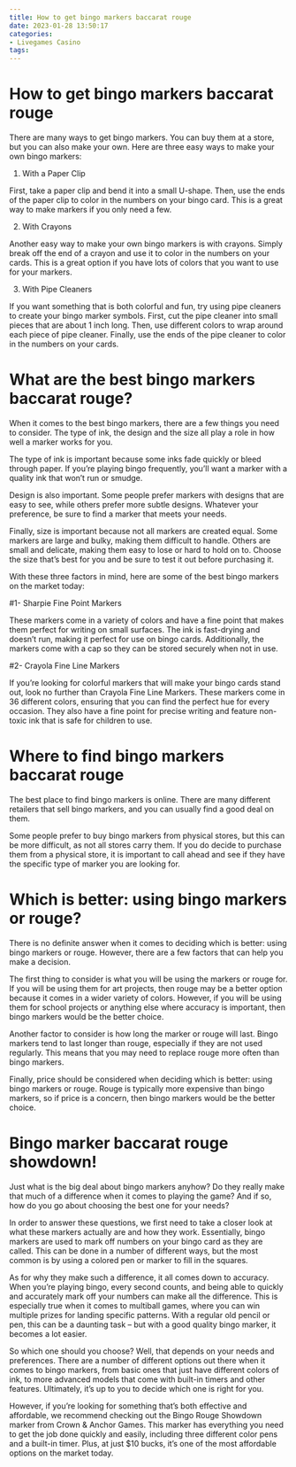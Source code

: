 ```yaml
---
title: How to get bingo markers baccarat rouge
date: 2023-01-28 13:50:17
categories:
- Livegames Casino
tags:
---
```



#  How to get bingo markers baccarat rouge

There are many ways to get bingo markers. You can buy them at a store, but you can also make your own. Here are three easy ways to make your own bingo markers:

1. With a Paper Clip

First, take a paper clip and bend it into a small U-shape. Then, use the ends of the paper clip to color in the numbers on your bingo card. This is a great way to make markers if you only need a few.

2. With Crayons

Another easy way to make your own bingo markers is with crayons. Simply break off the end of a crayon and use it to color in the numbers on your cards. This is a great option if you have lots of colors that you want to use for your markers.

3. With Pipe Cleaners

If you want something that is both colorful and fun, try using pipe cleaners to create your bingo marker symbols. First, cut the pipe cleaner into small pieces that are about 1 inch long. Then, use different colors to wrap around each piece of pipe cleaner. Finally, use the ends of the pipe cleaner to color in the numbers on your cards.

#  What are the best bingo markers baccarat rouge?

When it comes to the best bingo markers, there are a few things you need to consider. The type of ink, the design and the size all play a role in how well a marker works for you.

The type of ink is important because some inks fade quickly or bleed through paper. If you’re playing bingo frequently, you’ll want a marker with a quality ink that won’t run or smudge.

Design is also important. Some people prefer markers with designs that are easy to see, while others prefer more subtle designs. Whatever your preference, be sure to find a marker that meets your needs.

Finally, size is important because not all markers are created equal. Some markers are large and bulky, making them difficult to handle. Others are small and delicate, making them easy to lose or hard to hold on to. Choose the size that’s best for you and be sure to test it out before purchasing it.

With these three factors in mind, here are some of the best bingo markers on the market today:

#1- Sharpie Fine Point Markers

These markers come in a variety of colors and have a fine point that makes them perfect for writing on small surfaces. The ink is fast-drying and doesn’t run, making it perfect for use on bingo cards. Additionally, the markers come with a cap so they can be stored securely when not in use.

#2- Crayola Fine Line Markers

If you’re looking for colorful markers that will make your bingo cards stand out, look no further than Crayola Fine Line Markers. These markers come in 36 different colors, ensuring that you can find the perfect hue for every occasion. They also have a fine point for precise writing and feature non-toxic ink that is safe for children to use.

#  Where to find bingo markers baccarat rouge

The best place to find bingo markers is online. There are many different retailers that sell bingo markers, and you can usually find a good deal on them.

Some people prefer to buy bingo markers from physical stores, but this can be more difficult, as not all stores carry them. If you do decide to purchase them from a physical store, it is important to call ahead and see if they have the specific type of marker you are looking for.

#  Which is better: using bingo markers or rouge?

There is no definite answer when it comes to deciding which is better: using bingo markers or rouge. However, there are a few factors that can help you make a decision.

The first thing to consider is what you will be using the markers or rouge for. If you will be using them for art projects, then rouge may be a better option because it comes in a wider variety of colors. However, if you will be using them for school projects or anything else where accuracy is important, then bingo markers would be the better choice.

Another factor to consider is how long the marker or rouge will last. Bingo markers tend to last longer than rouge, especially if they are not used regularly. This means that you may need to replace rouge more often than bingo markers.

Finally, price should be considered when deciding which is better: using bingo markers or rouge. Rouge is typically more expensive than bingo markers, so if price is a concern, then bingo markers would be the better choice.

#  Bingo marker baccarat rouge showdown!

Just what is the big deal about bingo markers anyhow? Do they really make that much of a difference when it comes to playing the game? And if so, how do you go about choosing the best one for your needs?

In order to answer these questions, we first need to take a closer look at what these markers actually are and how they work. Essentially, bingo markers are used to mark off numbers on your bingo card as they are called. This can be done in a number of different ways, but the most common is by using a colored pen or marker to fill in the squares.

As for why they make such a difference, it all comes down to accuracy. When you’re playing bingo, every second counts, and being able to quickly and accurately mark off your numbers can make all the difference. This is especially true when it comes to multiball games, where you can win multiple prizes for landing specific patterns. With a regular old pencil or pen, this can be a daunting task – but with a good quality bingo marker, it becomes a lot easier.

So which one should you choose? Well, that depends on your needs and preferences. There are a number of different options out there when it comes to bingo markers, from basic ones that just have different colors of ink, to more advanced models that come with built-in timers and other features. Ultimately, it’s up to you to decide which one is right for you.

However, if you’re looking for something that’s both effective and affordable, we recommend checking out the Bingo Rouge Showdown marker from Crown & Anchor Games. This marker has everything you need to get the job done quickly and easily, including three different color pens and a built-in timer. Plus, at just $10 bucks, it’s one of the most affordable options on the market today.